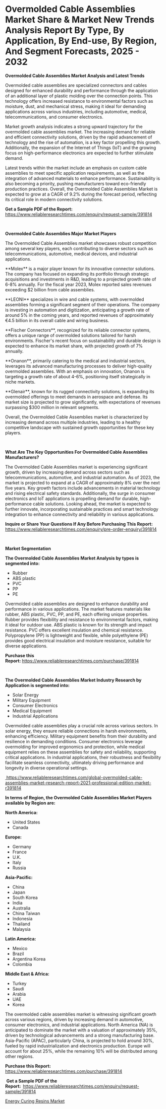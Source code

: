 <p><h1>Overmolded Cable Assemblies Market Share & Market New Trends Analysis Report By Type, By Application, By End-use, By Region, And Segment Forecasts, 2025 - 2032</h1></p><p><strong>Overmolded Cable Assemblies Market Analysis and Latest Trends</strong></p>
<p><p>Overmolded cable assemblies are specialized connectors and cables designed for enhanced durability and performance through the application of an additional layer of plastic molding over the connection points. This technology offers increased resistance to environmental factors such as moisture, dust, and mechanical stress, making it ideal for demanding applications across various industries, including automotive, medical, telecommunications, and consumer electronics.</p><p>Market growth analysis indicates a strong upward trajectory for the overmolded cable assemblies market. The increasing demand for reliable and efficient connectivity solutions, driven by the rapid advancement of technology and the rise of automation, is a key factor propelling this growth. Additionally, the expansion of the Internet of Things (IoT) and the growing focus on high-performance electronics are expected to further stimulate demand.</p><p>Latest trends within the market include an emphasis on custom cable assemblies to meet specific application requirements, as well as the integration of advanced materials to enhance performance. Sustainability is also becoming a priority, pushing manufacturers toward eco-friendly production practices. Overall, the Overmolded Cable Assemblies Market is expected to grow at a CAGR of 9.2% during the forecast period, reflecting its critical role in modern connectivity solutions.</p></p>
<p><strong>Get a Sample PDF of the Report:&nbsp;</strong> <a href="https://www.reliableresearchtimes.com/enquiry/request-sample/391814?utm_campaign=2464&utm_medium=2&utm_source=Github&utm_content=ia&utm_term=29032025&utm_id=overmolded-cable-assemblies">https://www.reliableresearchtimes.com/enquiry/request-sample/391814</a></p>
<p>&nbsp;</p>
<p><strong>Overmolded Cable Assemblies Major Market Players</strong></p>
<p><p>The Overmolded Cable Assemblies market showcases robust competition among several key players, each contributing to diverse sectors such as telecommunications, automotive, medical devices, and industrial applications. </p><p>**Molex** is a major player known for its innovative connector solutions. The company has focused on expanding its portfolio through strategic acquisitions and investments in R&D, leading to a projected growth rate of 6-8% annually. For the fiscal year 2023, Molex reported sales revenues exceeding $2 billion from cable assemblies.</p><p>**LEONI** specializes in wire and cable systems, with overmolded assemblies forming a significant segment of their operations. The company is investing in automation and digitization, anticipating a growth rate of around 5% in the coming years, and reported revenues of approximately €4.5 billion in its overall cable and wiring business.</p><p>**Fischer Connectors**, recognized for its reliable connector systems, offers a unique range of overmolded solutions tailored for harsh environments. Fischer's recent focus on sustainability and durable design is expected to enhance its market share, with projected growth of 7% annually.</p><p>**Onanon**, primarily catering to the medical and industrial sectors, leverages its advanced manufacturing processes to deliver high-quality overmolded assemblies. With an emphasis on innovation, Onanon is targeting a growth rate of about 4-6%, positioning itself strategically in niche markets.</p><p>**Glenair**, known for its rugged connectivity solutions, is expanding its overmolded offerings to meet demands in aerospace and defense. Its market size is projected to grow significantly, with expectations of revenues surpassing $300 million in relevant segments.</p><p>Overall, the Overmolded Cable Assemblies market is characterized by increasing demand across multiple industries, leading to a healthy competitive landscape with sustained growth opportunities for these key players.</p></p>
<p>&nbsp;</p>
<p><strong>What Are The Key Opportunities For Overmolded Cable Assemblies Manufacturers?</strong></p>
<p><p>The Overmolded Cable Assemblies market is experiencing significant growth, driven by increasing demand across sectors such as telecommunications, automotive, and industrial automation. As of 2023, the market is projected to expand at a CAGR of approximately 8% over the next five years. Key growth factors include advancements in material technology and rising electrical safety standards. Additionally, the surge in consumer electronics and IoT applications is propelling demand for durable, high-performance cable solutions. Looking ahead, the market is expected to further innovate, incorporating sustainable practices and smart technology integration to enhance connectivity and reliability in various applications.</p></p>
<p><strong>Inquire or Share Your Questions If Any Before Purchasing This Report:</strong> <a href="https://www.reliableresearchtimes.com/enquiry/pre-order-enquiry/391814?utm_campaign=2464&utm_medium=2&utm_source=Github&utm_content=ia&utm_term=29032025&utm_id=overmolded-cable-assemblies">https://www.reliableresearchtimes.com/enquiry/pre-order-enquiry/391814</a></p>
<p>&nbsp;</p>
<p><strong>Market Segmentation</strong></p>
<p><strong>The Overmolded Cable Assemblies Market Analysis by types is segmented into:</strong></p>
<p><ul><li>Rubber</li><li>ABS plastic</li><li>PVC</li><li>PP</li><li>PE</li></ul></p>
<p><p>Overmolded cable assemblies are designed to enhance durability and performance in various applications. The market features materials like rubber, ABS plastic, PVC, PP, and PE, each offering unique properties. Rubber provides flexibility and resistance to environmental factors, making it ideal for outdoor use. ABS plastic is known for its strength and impact resistance. PVC offers excellent insulation and chemical resistance. Polypropylene (PP) is lightweight and flexible, while polyethylene (PE) provides good electrical insulation and moisture resistance, suitable for diverse applications.</p></p>
<p><strong>Purchase this Report:&nbsp;</strong><a href="https://www.reliableresearchtimes.com/purchase/391814?utm_campaign=2464&utm_medium=2&utm_source=Github&utm_content=ia&utm_term=29032025&utm_id=overmolded-cable-assemblies">https://www.reliableresearchtimes.com/purchase/391814</a></p>
<p>&nbsp;</p>
<p><strong>The Overmolded Cable Assemblies Market Industry Research by Application is segmented into:</strong></p>
<p><ul><li>Solar Energy</li><li>Military Equipment</li><li>Consumer Electronics</li><li>Medical Equipment</li><li>Industrial Applications</li></ul></p>
<p><p>Overmolded cable assemblies play a crucial role across various sectors. In solar energy, they ensure reliable connections in harsh environments, enhancing efficiency. Military equipment benefits from their durability and resilience in demanding conditions. Consumer electronics leverage overmolding for improved ergonomics and protection, while medical equipment relies on these assemblies for safety and reliability, supporting critical applications. In industrial applications, their robustness and flexibility facilitate seamless connectivity, ultimately driving performance and longevity in diverse operational settings.</p></p>
<p><a href="https://www.reliableresearchtimes.com/global-overmolded-cable-assemblies-market-research-report-2021-professional-edition-market-r391814?utm_campaign=2464&utm_medium=2&utm_source=Github&utm_content=ia&utm_term=29032025&utm_id=overmolded-cable-assemblies">&nbsp;https://www.reliableresearchtimes.com/global-overmolded-cable-assemblies-market-research-report-2021-professional-edition-market-r391814</a></p>
<p><strong>In terms of Region, the Overmolded Cable Assemblies Market Players available by Region are:</strong></p>
<p>
    <p> <strong> North America: </strong>
        <ul>
            <li>United States</li>
            <li>Canada</li>
        </ul>
        </p> 
    <p> <strong> Europe: </strong>
        <ul>
            <li>Germany</li>
            <li>France</li>
            <li>U.K.</li>
            <li>Italy</li>
            <li>Russia</li>
        </ul>
        </p> 
    <p> <strong> Asia-Pacific: </strong>
        <ul>
            <li>China</li>
            <li>Japan</li>
            <li>South Korea</li>
            <li>India</li>
            <li>Australia</li>
            <li>China Taiwan</li>
            <li>Indonesia</li>
            <li>Thailand</li>
            <li>Malaysia</li>
        </ul>
        </p> 
    <p> <strong> Latin America: </strong>
        <ul>
            <li>Mexico</li>
            <li>Brazil</li>
            <li>Argentina Korea</li>
            <li>Colombia</li>
        </ul>
        </p> 
    <p> <strong> Middle East & Africa: </strong>
        <ul>
            <li>Turkey</li>
            <li>Saudi</li>
            <li>Arabia</li>
            <li>UAE</li>
            <li>Korea</li>
        </ul>
    </p>
    </p>
<p><p>The overmolded cable assemblies market is witnessing significant growth across various regions, driven by increasing demand in automotive, consumer electronics, and industrial applications. North America (NA) is anticipated to dominate the market with a valuation of approximately 35%, driven by technological advancements and a strong manufacturing base. Asia-Pacific (APAC), particularly China, is projected to hold around 30%, fueled by rapid industrialization and electronics production. Europe will account for about 25%, while the remaining 10% will be distributed among other regions.</p></p>
<p><strong>Purchase this Report: </strong><a href="https://www.reliableresearchtimes.com/purchase/391814?utm_campaign=2464&utm_medium=2&utm_source=Github&utm_content=ia&utm_term=29032025&utm_id=overmolded-cable-assemblies">https://www.reliableresearchtimes.com/purchase/391814</a></p>
<p>&nbsp;<strong>Get a Sample PDF of the Report:&nbsp;&nbsp;</strong><a href="https://www.reliableresearchtimes.com/enquiry/request-sample/391814?utm_campaign=2464&utm_medium=2&utm_source=Github&utm_content=ia&utm_term=29032025&utm_id=overmolded-cable-assemblies">https://www.reliableresearchtimes.com/enquiry/request-sample/391814</a></p>
<p><strong></strong></p>
<p><p><a href="https://github.com/chungwimbu4/Market-Research-Report-List-1/blob/main/energy-curing-resins-market.md?utm_campaign=2464&utm_medium=2&utm_source=Github&utm_content=ia&utm_term=29032025&utm_id=overmolded-cable-assemblies">Energy Curing Resins Market</a></p></p>
